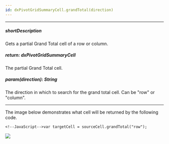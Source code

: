 ```yaml
---
id: dxPivotGridSummaryCell.grandTotal(direction)
---
```

---
##### shortDescription
Gets a partial Grand Total cell of a row or column.

##### return: dxPivotGridSummaryCell
The partial Grand Total cell.

##### param(direction): String
The direction in which to search for the grand total cell. Can be "row" or "column".

---
The image below demonstrates what cell will be returned by the following code.

    <!--JavaScript-->var targetCell = sourceCell.grandTotal("row");

![](/Content/images/doc/21_2/DataGrid/PivotGrid_GT.png)